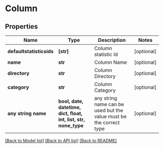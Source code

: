 # Column


## Properties
Name | Type | Description | Notes
------------ | ------------- | ------------- | -------------
**defaultstatisticsids** | **[str]** | Column statistic Id | [optional] 
**name** | **str** | Column Name | [optional] 
**directory** | **str** | Column Directory | [optional] 
**category** | **str** | Column Category | [optional] 
**any string name** | **bool, date, datetime, dict, float, int, list, str, none_type** | any string name can be used but the value must be the correct type | [optional]

[[Back to Model list]](../README.md#documentation-for-models) [[Back to API list]](../README.md#documentation-for-api-endpoints) [[Back to README]](../README.md)


